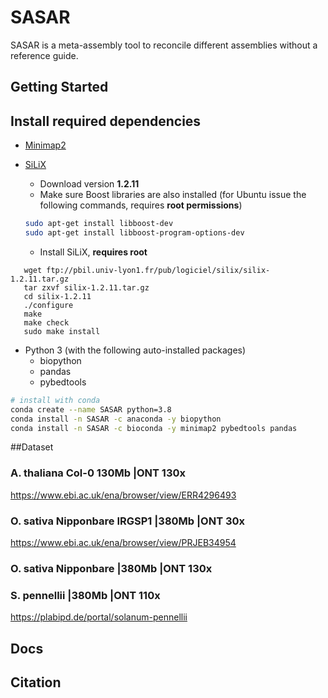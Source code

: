 # SASAR 

SASAR is a meta-assembly tool to reconcile different assemblies without a reference guide. 

## Getting Started
## Install required dependencies

- [Minimap2](https://github.com/lh3/minimap2)    
- [SiLiX](http://lbbe.univ-lyon1.fr/-SiLiX-?lang=en)

   * Download version **1.2.11**
   * Make sure Boost libraries are also installed (for Ubuntu issue the following commands, requires **root permissions**)
   ```bash
   sudo apt-get install libboost-dev
   sudo apt-get install libboost-program-options-dev
   ```
   * Install SiLiX, **requires root**
```
   wget ftp://pbil.univ-lyon1.fr/pub/logiciel/silix/silix-1.2.11.tar.gz
   tar zxvf silix-1.2.11.tar.gz
   cd silix-1.2.11
   ./configure
   make
   make check
   sudo make install
```
- Python 3 (with the following auto-installed packages)
    - biopython
    - pandas
    - pybedtools 
```bash
# install with conda
conda create --name SASAR python=3.8
conda install -n SASAR -c anaconda -y biopython
conda install -n SASAR -c bioconda -y minimap2 pybedtools pandas

```
##Dataset 
### A. thaliana Col-0 130Mb |ONT 130x 
https://www.ebi.ac.uk/ena/browser/view/ERR4296493

### O. sativa Nipponbare IRGSP1 |380Mb |ONT 30x
https://www.ebi.ac.uk/ena/browser/view/PRJEB34954

### O. sativa Nipponbare  |380Mb |ONT 130x
### S. pennellii  |380Mb |ONT 110x
https://plabipd.de/portal/solanum-pennellii

## Docs
## Citation
